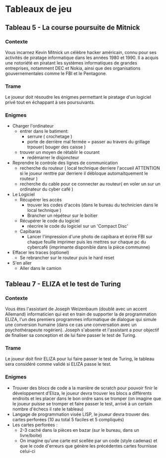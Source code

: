 # Tableaux de jeu
## Tableau 5 - La course poursuite de Mitnick
### Contexte
Vous incarnez Kevin Mitnick un célèbre hacker américain, connu pour ses activités de piratage informatique dans les années 1980 et 1990. Il a acquis une notoriété en piratant les systèmes informatiques de grandes entreprises, notamment DEC et Nokia, ainsi que des organisations gouvernementales comme le FBI et le Pentagone.
### Trame
Le joueur doit résoudre les énigmes permettant le piratage d'un logiciel privé tout en échappant à ses poursuivants.
### Enigmes
- Charger l'ordinateur
    - entrer dans le batiment:
        - serrure ( crochetage )
        - porte de derrière mal fermée = passer au travers du grillage trpouer( bouger des caisse )
    - trouver un moyen de rétablir le courant 
        - redémarrer le disjoncteur
- Reprendre le controle des lignes de communication
    - recherche du routeur ( local technique derriere l'accueil ATTENTION si le joueur renttre par derriere il débloque automaitquement le routeur )
    - recherche du cable pour ce connecter au routeur( en voler un sur un ordinateur du cyber café ) 
- Le Logiciel
    - Récupérer les accès
        - trouver les codes d'accès (dans le bureau du technicien dans le local technique )
        - Brancher un répéteur sur le boitier 
    - Récupérer le code du logiciel 
        - réecrire le code du logiciel sur un 'Compact Disc' 
    - Capibaras
        - Lancer l'impression d'une photo de capibara et écrire FBI sur chaque feuille imprimer puis les mettres sur chaque pc du cybercafé (imprimante disponible dans la    pièce communne)
- Effacer les traces (optionel)
    - Se rebrancher sur le routeur puis le hard reset 
- S'en aller
    - Aller dans le camion
## Tableau 7 - ELIZA et le test de Turing
### Contexte
Vous êtes l'assistant de Joseph Weizenbaum (doublé avec un accent Allemand) informaticien qui est en train de supporter la de programmation ELIZA, l'un des premiers programmes informatique de dialogue qui simule une conversion humaine (dans ce cas une conversation avec un psychothérapeute rogérien). Joseph s'absente et l'assistant a pour objectif de finaliser sa conception et de lui faire passer le test de Turing.
### Trame
Le joueur doit finir ELIZA pour lui faire passer le test de Turing, le tableau sera considéré comme validé si ELIZA passe le test.
### Enigmes
- Trouver des blocs de code a la manière de scratch pour pouvoir finir le développement d'Eliza, le joueur devra trouver les blocs a différents endroits et les placer dans le bon ordre sans se tromper (on imagine que le joueur puisse se tromper et faire passer le test, arrivé à un certain nombre d'échecs il rate le tableau)
- Langage de programmation visée LISP, le joueur devra trouver des cartes perforées (10 au total 5 faciles et 5 compliqués)
- Les cartes perforées : 
    - 2-3 caché dans la pièces en bazar (sur le bureau, dans un livre/boite)
    - On imagine qu'une carte est scellée par un code (style cadenas) et que le code d'erreurs que génère les précédentes cartes fournisse celui-ci 
        
            
                
                  